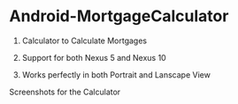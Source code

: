 # Android-MortgageCalculator 
1) Calculator to Calculate Mortgages 

2) Support for both Nexus 5 and Nexus 10

3) Works perfectly in both Portrait and Lanscape View

Screenshots for the Calculator 


